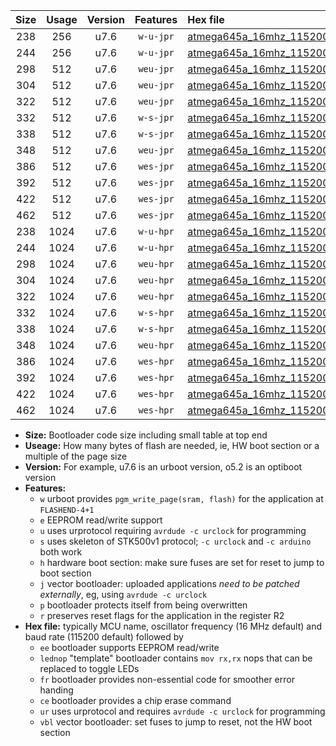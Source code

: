 |Size|Usage|Version|Features|Hex file|
|:-:|:-:|:-:|:-:|:--|
|238|256|u7.6|`w-u-jpr`|[atmega645a_16mhz_115200bps_ur_vbl.hex](https://raw.githubusercontent.com/stefanrueger/urboot/main/atmega645a_16mhz_115200bps_ur_vbl.hex)|
|244|256|u7.6|`w-u-jpr`|[atmega645a_16mhz_115200bps_lednop_ur_vbl.hex](https://raw.githubusercontent.com/stefanrueger/urboot/main/atmega645a_16mhz_115200bps_lednop_ur_vbl.hex)|
|298|512|u7.6|`weu-jpr`|[atmega645a_16mhz_115200bps_ee_ur_vbl.hex](https://raw.githubusercontent.com/stefanrueger/urboot/main/atmega645a_16mhz_115200bps_ee_ur_vbl.hex)|
|304|512|u7.6|`weu-jpr`|[atmega645a_16mhz_115200bps_ee_lednop_ur_vbl.hex](https://raw.githubusercontent.com/stefanrueger/urboot/main/atmega645a_16mhz_115200bps_ee_lednop_ur_vbl.hex)|
|322|512|u7.6|`weu-jpr`|[atmega645a_16mhz_115200bps_ee_lednop_fr_ur_vbl.hex](https://raw.githubusercontent.com/stefanrueger/urboot/main/atmega645a_16mhz_115200bps_ee_lednop_fr_ur_vbl.hex)|
|332|512|u7.6|`w-s-jpr`|[atmega645a_16mhz_115200bps_vbl.hex](https://raw.githubusercontent.com/stefanrueger/urboot/main/atmega645a_16mhz_115200bps_vbl.hex)|
|338|512|u7.6|`w-s-jpr`|[atmega645a_16mhz_115200bps_lednop_vbl.hex](https://raw.githubusercontent.com/stefanrueger/urboot/main/atmega645a_16mhz_115200bps_lednop_vbl.hex)|
|348|512|u7.6|`weu-jpr`|[atmega645a_16mhz_115200bps_ee_lednop_fr_ce_ur_vbl.hex](https://raw.githubusercontent.com/stefanrueger/urboot/main/atmega645a_16mhz_115200bps_ee_lednop_fr_ce_ur_vbl.hex)|
|386|512|u7.6|`wes-jpr`|[atmega645a_16mhz_115200bps_ee_vbl.hex](https://raw.githubusercontent.com/stefanrueger/urboot/main/atmega645a_16mhz_115200bps_ee_vbl.hex)|
|392|512|u7.6|`wes-jpr`|[atmega645a_16mhz_115200bps_ee_lednop_vbl.hex](https://raw.githubusercontent.com/stefanrueger/urboot/main/atmega645a_16mhz_115200bps_ee_lednop_vbl.hex)|
|422|512|u7.6|`wes-jpr`|[atmega645a_16mhz_115200bps_ee_lednop_fr_vbl.hex](https://raw.githubusercontent.com/stefanrueger/urboot/main/atmega645a_16mhz_115200bps_ee_lednop_fr_vbl.hex)|
|462|512|u7.6|`wes-jpr`|[atmega645a_16mhz_115200bps_ee_lednop_fr_ce_vbl.hex](https://raw.githubusercontent.com/stefanrueger/urboot/main/atmega645a_16mhz_115200bps_ee_lednop_fr_ce_vbl.hex)|
|238|1024|u7.6|`w-u-hpr`|[atmega645a_16mhz_115200bps_ur.hex](https://raw.githubusercontent.com/stefanrueger/urboot/main/atmega645a_16mhz_115200bps_ur.hex)|
|244|1024|u7.6|`w-u-hpr`|[atmega645a_16mhz_115200bps_lednop_ur.hex](https://raw.githubusercontent.com/stefanrueger/urboot/main/atmega645a_16mhz_115200bps_lednop_ur.hex)|
|298|1024|u7.6|`weu-hpr`|[atmega645a_16mhz_115200bps_ee_ur.hex](https://raw.githubusercontent.com/stefanrueger/urboot/main/atmega645a_16mhz_115200bps_ee_ur.hex)|
|304|1024|u7.6|`weu-hpr`|[atmega645a_16mhz_115200bps_ee_lednop_ur.hex](https://raw.githubusercontent.com/stefanrueger/urboot/main/atmega645a_16mhz_115200bps_ee_lednop_ur.hex)|
|322|1024|u7.6|`weu-hpr`|[atmega645a_16mhz_115200bps_ee_lednop_fr_ur.hex](https://raw.githubusercontent.com/stefanrueger/urboot/main/atmega645a_16mhz_115200bps_ee_lednop_fr_ur.hex)|
|332|1024|u7.6|`w-s-hpr`|[atmega645a_16mhz_115200bps.hex](https://raw.githubusercontent.com/stefanrueger/urboot/main/atmega645a_16mhz_115200bps.hex)|
|338|1024|u7.6|`w-s-hpr`|[atmega645a_16mhz_115200bps_lednop.hex](https://raw.githubusercontent.com/stefanrueger/urboot/main/atmega645a_16mhz_115200bps_lednop.hex)|
|348|1024|u7.6|`weu-hpr`|[atmega645a_16mhz_115200bps_ee_lednop_fr_ce_ur.hex](https://raw.githubusercontent.com/stefanrueger/urboot/main/atmega645a_16mhz_115200bps_ee_lednop_fr_ce_ur.hex)|
|386|1024|u7.6|`wes-hpr`|[atmega645a_16mhz_115200bps_ee.hex](https://raw.githubusercontent.com/stefanrueger/urboot/main/atmega645a_16mhz_115200bps_ee.hex)|
|392|1024|u7.6|`wes-hpr`|[atmega645a_16mhz_115200bps_ee_lednop.hex](https://raw.githubusercontent.com/stefanrueger/urboot/main/atmega645a_16mhz_115200bps_ee_lednop.hex)|
|422|1024|u7.6|`wes-hpr`|[atmega645a_16mhz_115200bps_ee_lednop_fr.hex](https://raw.githubusercontent.com/stefanrueger/urboot/main/atmega645a_16mhz_115200bps_ee_lednop_fr.hex)|
|462|1024|u7.6|`wes-hpr`|[atmega645a_16mhz_115200bps_ee_lednop_fr_ce.hex](https://raw.githubusercontent.com/stefanrueger/urboot/main/atmega645a_16mhz_115200bps_ee_lednop_fr_ce.hex)|

- **Size:** Bootloader code size including small table at top end
- **Useage:** How many bytes of flash are needed, ie, HW boot section or a multiple of the page size
- **Version:** For example, u7.6 is an urboot version, o5.2 is an optiboot version
- **Features:**
  + `w` urboot provides `pgm_write_page(sram, flash)` for the application at `FLASHEND-4+1`
  + `e` EEPROM read/write support
  + `u` uses urprotocol requiring `avrdude -c urclock` for programming
  + `s` uses skeleton of STK500v1 protocol; `-c urclock` and `-c arduino` both work
  + `h` hardware boot section: make sure fuses are set for reset to jump to boot section
  + `j` vector bootloader: uploaded applications *need to be patched externally*, eg, using `avrdude -c urclock`
  + `p` bootloader protects itself from being overwritten
  + `r` preserves reset flags for the application in the register R2
- **Hex file:** typically MCU name, oscillator frequency (16 MHz default) and baud rate (115200 default) followed by
  + `ee` bootloader supports EEPROM read/write
  + `lednop` "template" bootloader contains `mov rx,rx` nops that can be replaced to toggle LEDs
  + `fr` bootloader provides non-essential code for smoother error handing
  + `ce` bootloader provides a chip erase command
  + `ur` uses urprotocol and requires `avrdude -c urclock` for programming
  + `vbl` vector bootloader: set fuses to jump to reset, not the HW boot section
